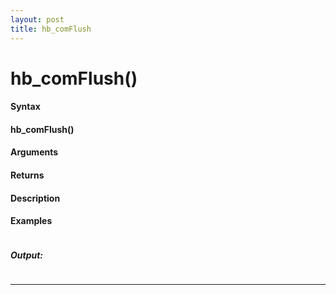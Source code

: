 ```yaml
---
layout: post
title: hb_comFlush
---
```


# hb_comFlush()


#### Syntax

#### hb_comFlush()

#### Arguments

#### Returns

#### Description

#### Examples

```

```

##### Output:

```

```

---